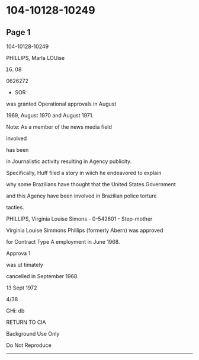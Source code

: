 # 104-10128-10249

## Page 1

104-10128-10249

PHILLIPS, MarIa LOUise

16. 08

0626272

- SOR

was granted Operational approvals in August

1969, August 1970 and August 1971.

Note: As a member of the news media field

involved

has been

in Journalistic activity resulting in Agency publicity.

Specifically, Huff filed a story in wiich he endeavored to explain

why some Brazilians have thought that the United States Government

and this Agency have been involved in Brazilian police torture

tacties.

PHILLIPS, Virginia Louise Simons - 0-542601 - Step-mother

Virginia Louise Simmons Phillips (formerly Abern) was approved

for Contract Type A employment in June 1968.

Approva 1

was ut timately

cancelled in September 1968.

13 Sept 1972

4/38

GHi: db

RETURN TO CIA

Background Use Only

Do Not Reproduce

---

